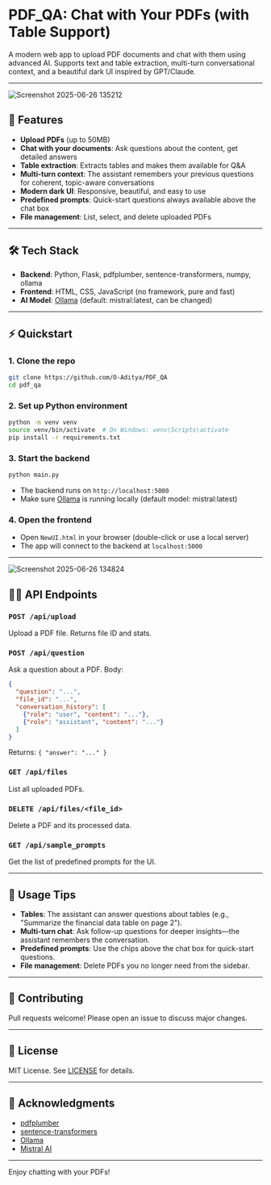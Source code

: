 # PDF_QA: Chat with Your PDFs (with Table Support)

A modern web app to upload PDF documents and chat with them using advanced AI. Supports text and table extraction, multi-turn conversational context, and a beautiful dark UI inspired by GPT/Claude.

---
![Screenshot 2025-06-26 135212](https://github.com/user-attachments/assets/e6ce9b26-6fd0-4c8d-b85e-d383bd4e126c)


## 🚀 Features

- **Upload PDFs** (up to 50MB)
- **Chat with your documents**: Ask questions about the content, get detailed answers
- **Table extraction**: Extracts tables and makes them available for Q&A
- **Multi-turn context**: The assistant remembers your previous questions for coherent, topic-aware conversations
- **Modern dark UI**: Responsive, beautiful, and easy to use
- **Predefined prompts**: Quick-start questions always available above the chat box
- **File management**: List, select, and delete uploaded PDFs

---

## 🛠️ Tech Stack

- **Backend**: Python, Flask, pdfplumber, sentence-transformers, numpy, ollama
- **Frontend**: HTML, CSS, JavaScript (no framework, pure and fast)
- **AI Model**: [Ollama](https://ollama.com/) (default: mistral:latest, can be changed)

---

## ⚡ Quickstart

### 1. Clone the repo
```bash
git clone https://github.com/O-Aditya/PDF_QA
cd pdf_qa
```

### 2. Set up Python environment
```bash
python -m venv venv
source venv/bin/activate  # On Windows: venv\Scripts\activate
pip install -r requirements.txt
```

### 3. Start the backend
```bash
python main.py
```
- The backend runs on `http://localhost:5000`
- Make sure [Ollama](https://ollama.com/) is running locally (default model: mistral:latest)

### 4. Open the frontend
- Open `NewUI.html` in your browser (double-click or use a local server)
- The app will connect to the backend at `localhost:5000`

---
![Screenshot 2025-06-26 134824](https://github.com/user-attachments/assets/7f39e1e1-6dff-4fdd-ac7a-a48799b87d98)


## 🧑‍💻 API Endpoints

### `POST /api/upload`
Upload a PDF file. Returns file ID and stats.

### `POST /api/question`
Ask a question about a PDF. Body:
```json
{
  "question": "...",
  "file_id": "...",
  "conversation_history": [
    {"role": "user", "content": "..."},
    {"role": "assistant", "content": "..."}
  ]
}
```
Returns: `{ "answer": "..." }`

### `GET /api/files`
List all uploaded PDFs.

### `DELETE /api/files/<file_id>`
Delete a PDF and its processed data.

### `GET /api/sample_prompts`
Get the list of predefined prompts for the UI.

---

## 📄 Usage Tips
- **Tables**: The assistant can answer questions about tables (e.g., "Summarize the financial data table on page 2").
- **Multi-turn chat**: Ask follow-up questions for deeper insights—the assistant remembers the conversation.
- **Predefined prompts**: Use the chips above the chat box for quick-start questions.
- **File management**: Delete PDFs you no longer need from the sidebar.

---

## 🤝 Contributing
Pull requests welcome! Please open an issue to discuss major changes.

---

## 📜 License
MIT License. See [LICENSE](LICENSE) for details.

---

## 🙏 Acknowledgments
- [pdfplumber](https://github.com/jsvine/pdfplumber)
- [sentence-transformers](https://www.sbert.net/)
- [Ollama](https://ollama.com/)
- [Mistral AI](https://mistral.ai/)

---

Enjoy chatting with your PDFs! 
